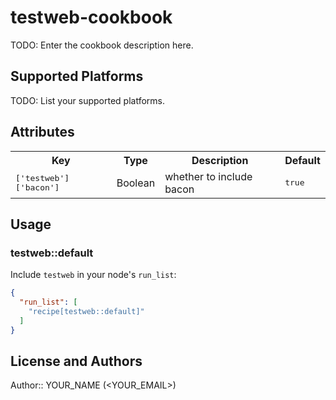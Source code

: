 # testweb-cookbook

TODO: Enter the cookbook description here.

## Supported Platforms

TODO: List your supported platforms.

## Attributes

<table>
  <tr>
    <th>Key</th>
    <th>Type</th>
    <th>Description</th>
    <th>Default</th>
  </tr>
  <tr>
    <td><tt>['testweb']['bacon']</tt></td>
    <td>Boolean</td>
    <td>whether to include bacon</td>
    <td><tt>true</tt></td>
  </tr>
</table>

## Usage

### testweb::default

Include `testweb` in your node's `run_list`:

```json
{
  "run_list": [
    "recipe[testweb::default]"
  ]
}
```

## License and Authors

Author:: YOUR_NAME (<YOUR_EMAIL>)
